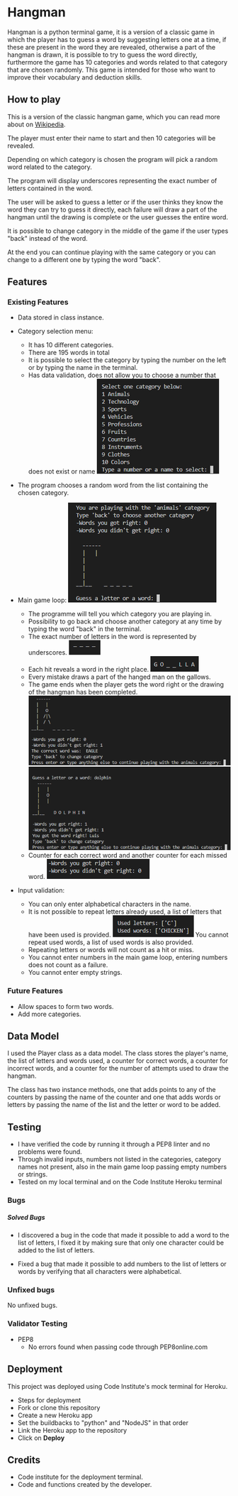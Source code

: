 # Hangman

Hangman is a python terminal game, it is a version of a classic game in which the player has to guess a word by suggesting letters one at a time, if these are present in the word they are revealed, otherwise a part of the hangman is drawn, it is possible to try to guess the word directly, furthermore the game has 10 categories and words related to that category that are chosen randomly. This game is intended for those who want to improve their vocabulary and deduction skills.

## How to play

This is a version of the classic hangman game, which you can read more about on [Wikipedia](https://www.bing.com/ck/a?!&&p=a76a61690e4a1eaeJmltdHM9MTcwNzk1NTIwMCZpZ3VpZD0yY2NiMTIyNC04OThhLTZhOTQtMWFiZC0wMTAxODhmNTZiMzcmaW5zaWQ9NTIxNA&ptn=3&ver=2&hsh=3&fclid=2ccb1224-898a-6a94-1abd-010188f56b37&psq=hangman+wikipedia&u=a1aHR0cHM6Ly9lbi53aWtpcGVkaWEub3JnL3dpa2kvSGFuZ21hbl8oZ2FtZSk&ntb=1).

The player must enter their name to start and then 10 categories will be revealed.

Depending on which category is chosen the program will pick a random word related to the category.

The program will display underscores representing the exact number of letters contained in the word.

The user will be asked to guess a letter or if the user thinks they know the word they can try to guess it directly, each failure will draw a part of the hangman until the drawing is complete or the user guesses the entire word.

It is possible to change category in the middle of the game if the user types "back" instead of the word.

At the end you can continue playing with the same category or you can change to a different one by typing the word "back".


## Features
### Existing Features
- Data stored in class instance.
- Category selection menu:
    - It has 10 different categories.
    - There are 195 words in total
    - It is possible to select the category by typing the number on the left or by typing the name in the terminal.
    - Has data validation, does not allow you to choose a number that does not exist or name
    ![Category selection menu](assets/images/Categories.png)
- The program chooses a random word from the list containing the chosen category.
- Main game loop:
    ![Main game loop](assets/images/Main_game_loop.png)
    - The programme will tell you which category you are playing in.
    - Possibility to go back and choose another category at any time by typing the word "back" in the terminal.
    - The exact number of letters in the word is represented by underscores.
    ![Underscores](assets/images/Underscores.png)
    - Each hit reveals a word in the right place.
    ![Reveal](assets/images/Reveal.png)
    - Every mistake draws a part of the hanged man on the gallows.
    - The game ends when the player gets the word right or the drawing of the hangman has been completed.
    ![Fail](assets/images/Fail.png)
    ![Success](assets/images/Success.png)
    - Counter for each correct word and another counter for each missed word.
    ![Counters](assets/images/Counters%20.png)

- Input validation:
    - You can only enter alphabetical characters in the name.
    - It is not possible to repeat letters already used, a list of letters that have been used is provided.
    ![Lits](assets/images/Lists.png)
    You cannot repeat used words, a list of used words is also provided.
    - Repeating letters or words will not count as a hit or miss. 
    - You cannot enter numbers in the main game loop, entering numbers does not count as a failure.
    - You cannot enter empty strings.

### Future Features
- Allow spaces to form two words.
- Add more categories.

## Data Model

I used the Player class as a data model. The class stores the player's name, the list of letters and words used, a counter for correct words, a counter for incorrect words, and a counter for the number of attempts used to draw the hangman.

The class has two instance methods, one that adds points to any of the counters by passing the name of the counter and one that adds words or letters by passing the name of the list and the letter or word to be added.

##  Testing
- I have verified the code by running it through a PEP8 linter and no problems were found.
- Through invalid inputs, numbers not listed in the categories, category names not present, also in the main game loop passing empty numbers or strings.
- Tested on my local terminal and on the Code Institute Heroku terminal 

### Bugs
##### Solved Bugs
- I discovered a bug in the code that made it possible to add a word to the list of letters, I fixed it by making sure that only one character could be added to the list of letters.

- Fixed a bug that made it possible to add numbers to the list of letters or words by verifying that all characters were alphabetical.

### Unfixed bugs
No unfixed bugs.

### Validator Testing
- PEP8
    - No errors found when passing code through PEP8online.com

## Deployment

This project was deployed using Code Institute's mock terminal for Heroku.

- Steps for deployment
 - Fork or clone this repository
 - Create a new Heroku app
 - Set the buildbacks to "python" and "NodeJS" in that order
 - Link the Heroku app to the repository
 - Click on **Deploy**

## Credits
- Code institute for the deployment terminal.
- Code and functions created by the developer.